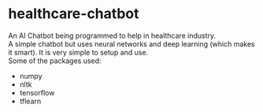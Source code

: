 # healthcare-chatbot

An AI Chatbot being programmed to help in healthcare industry.\
A simple chatbot but uses neural networks and deep learning (which makes it smart). It is very simple to setup and use.\
Some of the packages used:
- numpy
- nltk
- tensorflow
- tflearn
